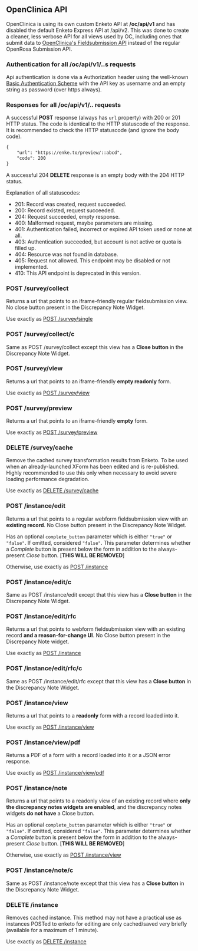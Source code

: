 ## OpenClinica API

OpenClinica is using its own custom Enketo API at **/oc/api/v1** and has disabled the default Enketo Express API at /api/v2. This was done to create a cleaner, less verbose API for all views used by OC, including ones that submit data to [OpenClinica's Fieldsubmission API](https://swaggerhub.com/api/martijnr/openclinica-fieldsubmission) instead of the regular OpenRosa Submission API.

### Authentication for all /oc/api/v1/..s requests

Api authentication is done via a Authorization header using the well-known [Basic Authentication Scheme](https://developer.mozilla.org/en-US/docs/Web/HTTP/Authentication) with the API key as username and an empty string as password (over https always).

### Responses for all /oc/api/v1/.. requests

A successful **POST** response (always has `url` property) with 200 or 201 HTTP status. The code is identical to the HTTP statuscode of the response. It is recommended to check the HTTP statuscode (and ignore the body code).

```xml
{
    "url": "https://enke.to/preview/::abcd",
    "code": 200
}
```

A successful 204 **DELETE** response is an empty body with the 204 HTTP status. 

Explanation of all statuscodes:

* 201: Record was created, request succeeded.
* 200: Record existed, request succeeded.
* 204: Request succeeded, empty response.
* 400: Malformed request, maybe parameters are missing.
* 401: Authentication failed, incorrect or expired API token used or none at all.
* 403: Authentication succeeded, but account is not active or quota is filled up.
* 404: Resource was not found in database.
* 405: Request not allowed. This endpoint may be disabled or not implemented.
* 410: This API endpoint is deprecated in this version.

### POST /survey/collect

Returns a url that points to an iframe-friendly regular fieldsubmission view. No close button present in the Discrepancy Note Widget.

Use exactly as [POST /survey/single](http://apidocs.enketo.org/v2/#/post-survey-single)

### POST /survey/collect/c

Same as POST /survey/collect except this view has a **Close button** in the Discrepancy Note Widget.

### POST /survey/view

Returns a url that points to an iframe-friendly **empty readonly** form.

Use exactly as [POST /survey/view](http://apidocs.enketo.org/v2/#/post-survey-view)

### POST /survey/preview

Returns a url that points to an iframe-friendly **empty** form.

Use exactly as [POST /survey/preview](http://apidocs.enketo.org/v2/#/post-survey-preview)

### DELETE /survey/cache

Remove the cached survey transformation results from Enketo. To be used when an already-launched XForm has been edited and is re-published. Highly recommended to use this only when necessary to avoid severe loading performance degradation.

Use exactly as [DELETE /survey/cache](https://apidocs.enketo.org/v2#/delete-survey-cache)

### POST /instance/edit

Returns a url that points to a regular webform fieldsubmission view with an **existing record**. No Close button present in the Discrepancy Note Widget.

Has an optional `complete_button` parameter which is either `"true"` or `"false"`. If omitted, considered `"false"`. This parameter determines 
whether a _Complete_ button is present below the form in addition to the always-present _Close_ button. \[**THIS WILL BE REMOVED**\]

Otherwise, use exactly as [POST /instance](http://apidocs.enketo.org/v2/#/post-instance)

### POST /instance/edit/c

Same as POST /instance/edit except that this view has a **Close button** in the Discrepancy Note Widget.

### POST /instance/edit/rfc 

Returns a url that points to webform fieldsubmission view with an existing record **and a reason-for-change UI**. No Close button present in the Discrepancy Note widget.

Use exactly as [POST /instance](http://apidocs.enketo.org/v2/#/post-instance)

### POST /instance/edit/rfc/c 

Same as POST /instance/edit/rfc except that this view has a **Close button** in the Discrepancy Note Widget.


### POST /instance/view

Returns a url that points to a **readonly** form with a record loaded into it.

Use exactly as [POST /instance/view](https://apidocs.enketo.org/v2#/post-instance-view)

### POST /instance/view/pdf

Returns a PDF of a form with a record loaded into it or a JSON error response.

Use exactly as [POST /instance/view/pdf](https://apidocs.enketo.org/v2#/post-instance-view-pdf)

### POST /instance/note

Returns a url that points to a readonly view of an existing record where **only the discrepancy notes widgets are enabled**, and the discrepancy notes widgets **do not have** a Close button.

Has an optional `complete_button` parameter which is either `"true"` or `"false"`. If omitted, considered `"false"`. This parameter determines 
whether a _Complete_ button is present below the form in addition to the always-present _Close_ button. \[**THIS WILL BE REMOVED**\]

Otherwise, use exactly as [POST /instance/view](https://apidocs.enketo.org/v2#/post-instance-view)

### POST /instance/note/c

Same as POST /instance/note except that this view has a **Close button** in the Discrepancy Note Widget.


### DELETE /instance

Removes cached instance. This method may not have a practical use as instances POSTed to enketo for editing are only cached/saved very briefly (available for a maximum of 1 minute).

Use exactly as [DELETE /instance](https://apidocs.enketo.org/v2#/delete-instance)

